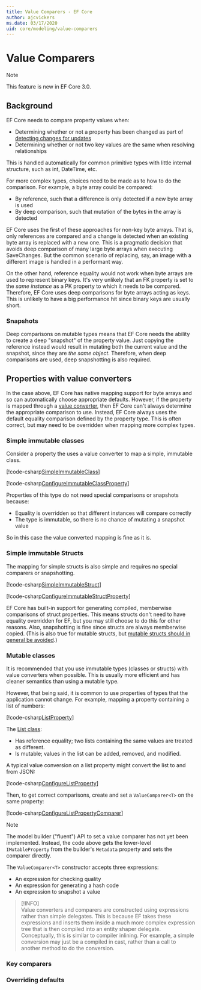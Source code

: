 ```yaml
---
title: Value Comparers - EF Core
author: ajcvickers
ms.date: 03/17/2020
uid: core/modeling/value-comparers
---
```


# Value Comparers

> [!NOTE]  
> This feature is new in EF Core 3.0.

## Background

EF Core needs to compare property values when:

* Determining whether or not a property has been changed as part of [detecting changes for updates](../saving/basic)
* Determining whether or not two key values are the same when resolving relationships 

This is handled automatically for common primitive types with little internal structure, such as int, DateTime, etc.

For more complex types, choices need to be made as to how to do the comparison.
For example, a byte array could be compared:

* By reference, such that a difference is only detected if a new byte array is used
* By deep comparison, such that mutation of the bytes in the array is detected

EF Core uses the first of these approaches for non-key byte arrays.
That is, only references are compared and a change is detected when an existing byte array is replaced with a new one.
This is a pragmatic decision that avoids deep comparison of many large byte arrays when executing SaveChanges.
But the common scenario of replacing, say, an image with a different image is handled in a performant way.

On the other hand, reference equality would not work when byte arrays are used to represent binary keys.
It's very unlikely that an FK property is set to the _same instance_ as a PK property to which it needs to be compared.
Therefore, EF Core uses deep comparisons for byte arrays acting as keys.
This is unlikely to have a big performance hit since binary keys are usually short.

### Snapshots

Deep comparisons on mutable types means that EF Core needs the ability to create a deep "snapshot" of the property value.
Just copying the reference instead would result in mutating both the current value and the snapshot, since they are _the same object_.
Therefore, when deep comparisons are used, deep snapshotting is also required.

## Properties with value converters

In the case above, EF Core has native mapping support for byte arrays and so can automatically choose appropriate defaults.
However, if the property is mapped through a [value converter](value-conversions), then EF Core can't always determine the appropriate comparison to use.
Instead, EF Core always uses the default equality comparison defined by the property type.
This is often correct, but may need to be overridden when mapping more complex types.

### Simple immutable classes

Consider a property the uses a value converter to map a simple, immutable class.

[!code-csharp[SimpleImmutableClass](../../../samples/core/Modeling/ValueConversions/Program.cs?name=SimpleImmutableClass)]

[!code-csharp[ConfigureImmutableClassProperty](../../../samples/core/Modeling/ValueConversions/Program.cs?name=ConfigureImmutableClassProperty)]

Properties of this type do not need special comparisons or snapshots because:
* Equality is overridden so that different instances will compare correctly
* The type is immutable, so there is no chance of mutating a snapshot value

So in this case the value converted mapping is fine as it is.

### Simple immutable Structs

The mapping for simple structs is also simple and requires no special comparers or snapshotting.

[!code-csharp[SimpleImmutableStruct](../../../samples/core/Modeling/ValueConversions/Program.cs?name=SimpleImmutableStruct)]

[!code-csharp[ConfigureImmutableStructProperty](../../../samples/core/Modeling/ValueConversions/Program.cs?name=ConfigureImmutableStructProperty)]

EF Core has built-in support for generating compiled, memberwise comparisons of struct properties.
This means structs don't need to have equality overridden for EF, but you may still choose to do this for other reasons.
Also, snapshotting is fine since structs are always memberwise copied.
(This is also true for mutable structs, but [mutable structs should in general be avoided](https://docs.microsoft.com/dotnet/csharp/write-safe-efficient-code).)

### Mutable classes

It is recommended that you use immutable types (classes or structs) with value converters when possible.
This is usually more efficient and has cleaner semantics than using a mutable type.   

However, that being said, it is common to use properties of types that the application cannot change.
For example, mapping a property containing a list of numbers: 

[!code-csharp[ListProperty](../../../samples/core/Modeling/ValueConversions/Program.cs?name=ListProperty)]

The [List class](https://docs.microsoft.com/dotnet/api/system.collections.generic.list-1?view=netstandard-2.1):
* Has reference equality; two lists containing the same values are treated as different.
* Is mutable; values in the list can be added, removed, and modified.

A typical value conversion on a list property might convert the list to and from JSON:

[!code-csharp[ConfigureListProperty](../../../samples/core/Modeling/ValueConversions/Program.cs?name=ConfigureListProperty)]

Then, to get correct comparisons, create and set a `ValueComparer<T>` on the same property:

[!code-csharp[ConfigureListPropertyComparer](../../../samples/core/Modeling/ValueConversions/Program.cs?name=ConfigureListPropertyComparer)]

> [!NOTE]  
> The model builder ("fluent") API to set a value comparer has not yet been implemented.
> Instead, the code above gets the lower-level `IMutableProperty` from the builder's `Metadata` property and sets the comparer directly.

The `ValueComparer<T>` constructor accepts three expressions:
* An expression for checking quality
* An expression for generating a hash code
* An expression to snapshot a value  

> [!INFO]  
> Value converters and comparers are constructed using expressions rather than simple delegates.
> This is because EF takes these expressions and inserts them inside a much more complex expression tree that is then compiled into an entity shaper delegate.
> Conceptually, this is similar to compiler inlining.
> For example, a simple conversion may just be a compiled in cast, rather than a call to another method to do the conversion.    

### Key comparers


### Overriding defaults
